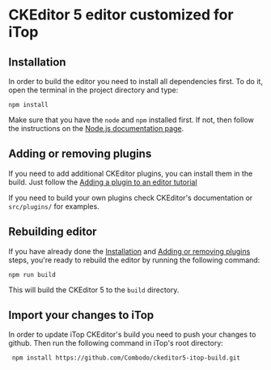 # CKEditor 5 editor customized for iTop

## Installation

In order to build the editor you need to install all dependencies first. To do it, open the terminal in the project directory and type:

```
npm install
```

Make sure that you have the `node` and `npm` installed first. If not, then follow the instructions on the [Node.js documentation page](https://nodejs.org/en/).

## Adding or removing plugins

If you need to add additional CKEditor plugins, you can install them in the build. Just follow the [Adding a plugin to an editor tutorial](https://ckeditor.com/docs/ckeditor5/latest/installation/plugins/installing-plugins.html#adding-a-plugin-to-an-editor)

If you need to build your own plugins check CKEditor's documentation or `src/plugins/` for examples.

## Rebuilding editor

If you have already done the [Installation](#installation) and [Adding or removing plugins](#adding-or-removing-plugins) steps, you're ready to rebuild the editor by running the following command:

```
npm run build
```

This will build the CKEditor 5 to the `build` directory.

## Import your changes to iTop

In order to update iTop CKEditor's build you need to push your changes to github.
Then run the following command in iTop's root directory:

```
 npm install https://github.com/Combodo/ckeditor5-itop-build.git
```